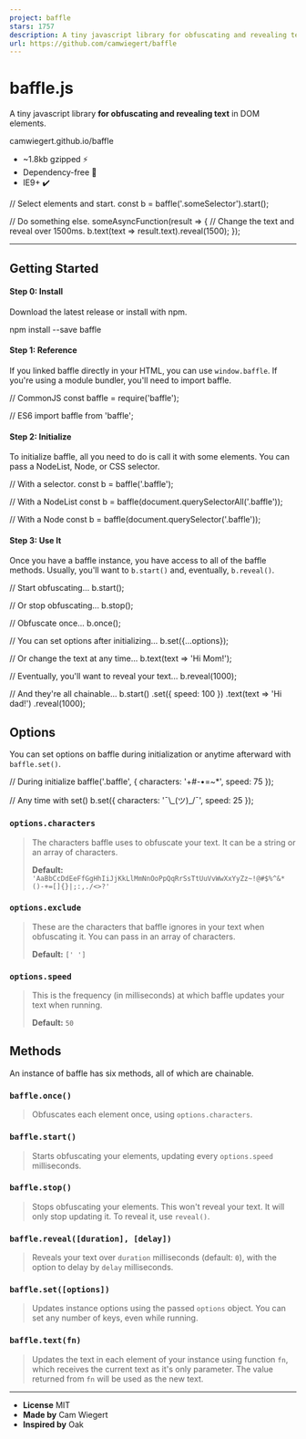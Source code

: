 ```yaml
---
project: baffle
stars: 1757
description: A tiny javascript library for obfuscating and revealing text in DOM elements. :astonished:
url: https://github.com/camwiegert/baffle
---
```


baffle.js
=========

A tiny javascript library **for obfuscating and revealing text** in DOM elements.

camwiegert.github.io/baffle

> 

-   ~1.8kb gzipped ⚡
-   Dependency-free 🎉
-   IE9+ ✔️

// Select elements and start.
const b \= baffle('.someSelector').start();

// Do something else.
someAsyncFunction(result \=> {
    // Change the text and reveal over 1500ms.
    b.text(text \=> result.text).reveal(1500);
});

* * *

Getting Started
---------------

#### Step 0: Install

Download the latest release or install with npm.

npm install --save baffle

#### Step 1: Reference

If you linked baffle directly in your HTML, you can use `window.baffle`. If you're using a module bundler, you'll need to import baffle.

// CommonJS
const baffle \= require('baffle');

// ES6
import baffle from 'baffle';

#### Step 2: Initialize

To initialize baffle, all you need to do is call it with some elements. You can pass a NodeList, Node, or CSS selector.

// With a selector.
const b \= baffle('.baffle');

// With a NodeList
const b \= baffle(document.querySelectorAll('.baffle'));

// With a Node
const b \= baffle(document.querySelector('.baffle'));

#### Step 3: Use It

Once you have a baffle instance, you have access to all of the baffle methods. Usually, you'll want to `b.start()` and, eventually, `b.reveal()`.

// Start obfuscating...
b.start();

// Or stop obfuscating...
b.stop();

// Obfuscate once...
b.once();

// You can set options after initializing...
b.set({...options});

// Or change the text at any time...
b.text(text \=> 'Hi Mom!');

// Eventually, you'll want to reveal your text...
b.reveal(1000);

// And they're all chainable...
b.start()
    .set({ speed: 100 })
    .text(text \=> 'Hi dad!')
    .reveal(1000);

Options
-------

You can set options on baffle during initialization or anytime afterward with `baffle.set()`.

// During initialize
baffle('.baffle', {
    characters: '+#-•=~\*',
    speed: 75
});

// Any time with set()
b.set({
    characters: '¯\\\_(ツ)\_/¯',
    speed: 25
});

### `options.characters`

> The characters baffle uses to obfuscate your text. It can be a string or an array of characters.
> 
> **Default:** `'AaBbCcDdEeFfGgHhIiJjKkLlMmNnOoPpQqRrSsTtUuVvWwXxYyZz~!@#$%^&*()-+=[]{}|;:,./<>?'`

### `options.exclude`

> These are the characters that baffle ignores in your text when obfuscating it. You can pass in an array of characters.
> 
> **Default:** `[' ']`

### `options.speed`

> This is the frequency (in milliseconds) at which baffle updates your text when running.
> 
> **Default:** `50`

Methods
-------

An instance of baffle has six methods, all of which are chainable.

### `baffle.once()`

> Obfuscates each element once, using `options.characters`.

### `baffle.start()`

> Starts obfuscating your elements, updating every `options.speed` milliseconds.

### `baffle.stop()`

> Stops obfuscating your elements. This won't reveal your text. It will only stop updating it. To reveal it, use `reveal()`.

### `baffle.reveal([duration], [delay])`

> Reveals your text over `duration` milliseconds (default: `0`), with the option to delay by `delay` milliseconds.

### `baffle.set([options])`

> Updates instance options using the passed `options` object. You can set any number of keys, even while running.

### `baffle.text(fn)`

> Updates the text in each element of your instance using function `fn`, which receives the current text as it's only parameter. The value returned from `fn` will be used as the new text.

* * *

-   **License** MIT
-   **Made by** Cam Wiegert
-   **Inspired by** Oak
